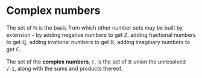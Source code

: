 # Complex numbers

The set of ℕ is the basis from which other number sets may be built by extension - by adding negative numbers to get ℤ, adding fractional numbers to get ℚ, adding irrational numbers to get ℝ, adding imaginary numbers to get ℂ.

The set of the **complex numbers**, `ℂ`, is the set of ℝ union the unresolved `√-1`, along with the sums and products thereof.
